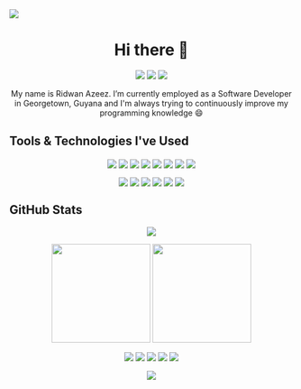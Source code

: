 <img src="https://komarev.com/ghpvc/?username=ridwanazeez&style=for-the-badge">

<h1 align="center">
    Hi there 👋 
</h1>

<p align="center">
    <a href="https://www.linkedin.com/in/ridwanazeez/" target="_blank"><img src="https://img.shields.io/badge/LinkedIn-0077B5?style=for-the-badge&logo=linkedin&logoColor=white"></img></a>
    <a href="https://www.twitter.com/awholeskunt/" target="_blank"><img src="https://img.shields.io/badge/Twitter-1D9BF0?style=for-the-badge&logo=twitter&logoColor=white"></img></a>
    <a href="https://www.instagram.com/ridwanazeez/" target="_blank"><img src="https://img.shields.io/badge/Instagram-E4405F?style=for-the-badge&logo=instagram&logoColor=white"></img></a>
</p>

<p align="center">
    My name is Ridwan Azeez. I’m currently employed as a Software Developer in Georgetown, Guyana and I'm always trying to continuously improve my programming knowledge 😄
</p>

## Tools & Technologies I've Used

<p align="center">
    <a href="https://www.w3schools.com/html/" target="_blank"><img align="center" src="https://img.shields.io/badge/HTML5-%23E34F26.svg?style=for-the-badge&logo=html5&logoColor=white"/></a>
    <a href="https://www.w3schools.com/css/default.asp" target="_blank"><img align="center" src="https://img.shields.io/badge/CSS3-%231572B6.svg?style=for-the-badge&logo=css3&logoColor=white"/></a>
    <a href="https://www.javascript.com/" target="_blank"><img align="center" src="https://img.shields.io/badge/JavaScript-%23323330.svg?style=for-the-badge&logo=javascript&logoColor=%23F7DF1E"/></a>
    <a href="https://vuejs.org/" target="_blank"><img align="center" src="https://img.shields.io/badge/Vue.js-35495E?style=for-the-badge&logo=vuedotjs&logoColor=4FC08D"/></a>
    <a href="https://tailwindcss.com/" target="_blank"><img align="center" src="https://img.shields.io/badge/TailwindCSS-%2338B2AC.svg?style=for-the-badge&logo=tailwind-css&logoColor=white"/></a>
    <a href="https://git-scm.com/" target="_blank"><img align="center" src="https://img.shields.io/badge/Git-%23F05033.svg?style=for-the-badge&logo=git&logoColor=white"/></a>
    <a href="https://laravel.com/" target="_blank"><img align="center" src="https://img.shields.io/badge/Laravel-%23FF2D20.svg?style=for-the-badge&logo=laravel&logoColor=white"/></a>
    <a href="https://angular.io/" target="_blank"><img align="center" src="https://img.shields.io/badge/Angular-%23DD0031.svg?style=for-the-badge&logo=angular&logoColor=white"/></a>
</p>

<p align="center">
    <a href="https://getbootstrap.com/" target="_blank"><img align="center" src="https://img.shields.io/badge/Bootstrap-%23563D7C.svg?style=for-the-badge&logo=bootstrap&logoColor=white"/></a>
    <a href="https://mariadb.org/" target="_blank"><img align="center" src="https://img.shields.io/badge/MariaDB-003545?style=for-the-badge&logo=mariadb&logoColor=white"/></a>
    <a href="https://www.mysql.com/" target="_blank"><img align="center" src="https://img.shields.io/badge/MySQL-%2300f.svg?style=for-the-badge&logo=mysql&logoColor=white"/></a>
    <a href="https://www.chartjs.org/" target="_blank"><img align="center" src="https://img.shields.io/badge/Chart.js-F5788D.svg?style=for-the-badge&logo=chart.js&logoColor=white"/></a>
    <a href="https://code.visualstudio.com/" target="_blank"><img align="center" src="https://img.shields.io/badge/Visual%20Studio%20Code-0078d7.svg?style=for-the-badge&logo=visual-studio-code&logoColor=white"/></a>
    <a href="https://wordpress.org/" target="_blank"><img align="center" src="https://img.shields.io/badge/WordPress-%23117AC9.svg?style=for-the-badge&logo=WordPress&logoColor=white"/></a>
</p>

## GitHub Stats

<p align="center">
    <img src="https://github-readme-activity-graph.vercel.app/graph?username=ridwanazeez&theme=tokyo-night&hide_border=true&radius=1&area=true&point=false"></img>
</p>

<p align="center">
    <img height="175" src="https://github-readme-stats.vercel.app/api?username=ridwanazeez&show_icons=true&theme=tokyonight&hide_border=true"></img>
    <img height="175" src="https://github-readme-streak-stats.herokuapp.com?user=ridwanazeez&theme=tokyonight&hide_border=true&mode=daily"></img>
</p>

<p align="center">
    <a href="https://github.com/ridwanazeez/ridwanazeez.github.io" target="_blank"><img src="https://github-readme-stats.vercel.app/api/pin/?username=ridwanazeez&repo=ridwanazeez.github.io&theme=tokyonight&hide_border=true"></img></a>
    <a href="https://github.com/ridwanazeez/salary-calculator" target="_blank"><img src="https://github-readme-stats.vercel.app/api/pin/?username=ridwanazeez&repo=salary-calculator&theme=tokyonight&hide_border=true"></img></a>
    <a href="https://github.com/ridwanazeez/vehicle-import-calculator" target="_blank"><img src="https://github-readme-stats.vercel.app/api/pin/?username=ridwanazeez&repo=vehicle-import-calculator&theme=tokyonight&hide_border=true"></img></a>
    <a href="https://github.com/ridwanazeez/colourpalettes" target="_blank"><img src="https://github-readme-stats.vercel.app/api/pin/?username=ridwanazeez&repo=colourpalettes&theme=tokyonight&hide_border=true"></img></a>
    <a href="https://github.com/ridwanazeez/colourpalettes-JSON" target="_blank"><img src="https://github-readme-stats.vercel.app/api/pin/?username=ridwanazeez&repo=colourpalettes-JSON&theme=tokyonight&hide_border=true"></img></a>
</p>

<p align="center">
    <img src="https://github-readme-stats.vercel.app/api/top-langs/?username=ridwanazeez&theme=tokyonight&hide_border=true&layout=donut"></img>
</p>
